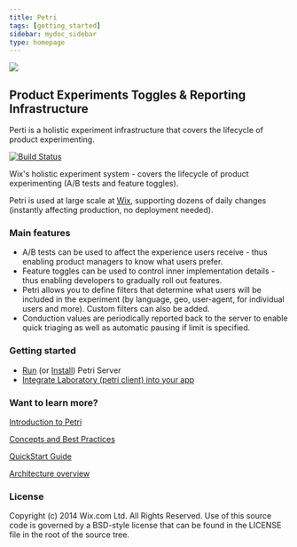 ```yaml
---
title: Petri
tags: [getting_started]
sidebar: mydoc_sidebar
type: homepage
---
```


![](https://raw.githubusercontent.com/wix/petri/gh-pages/images/scientist_small.png)

##  Product Experiments Toggles & Reporting Infrastructure

Perti is a holistic experiment infrastructure that covers the lifecycle of product experimenting.

[![Build Status](https://travis-ci.org/wix/petri.svg?branch=master)](https://travis-ci.org/wix/petri)

Wix's holistic experiment system - covers the lifecycle of product experimenting (A/B tests and feature toggles).

Petri is used at large scale at [Wix](http://www.wix.com), supporting dozens of daily changes (instantly affecting production, no deployment needed).  

### Main features
* A/B tests can be used to affect the experience users receive - thus enabling product managers to know what users prefer.
* Feature toggles can be used to control inner implementation details - thus enabling developers to gradually roll out features.  
* Petri allows you to define filters that determine what users will be included in the experiment (by language, geo, user-agent, for individual users and more). Custom filters can also be added.
* Conduction values are periodically reported back to the server to enable quick triaging as well as automatic pausing if limit is specified.

### Getting started
* [Run](https://github.com/wix/petri/wiki/Running-Petri-Server) (or [Install](https://github.com/wix/petri/wiki/Installing-Petri-Server)) Petri Server
* [Integrate Laboratory (petri client) into your app](https://github.com/wix/petri/wiki/Integrating-Petri-into-your-app)


### Want to learn more? 

[Introduction to Petri](https://github.com/wix/petri/wiki/PETRI)

[Concepts and Best Practices](https://github.com/wix/petri/wiki/Concepts-&-Best-Practices)

[QuickStart Guide](https://github.com/wix/petri/wiki/Quickstart-Guide)

[Architecture overview](https://github.com/wix/petri/wiki/PETRI-System-Components)






### License

Copyright (c) 2014 Wix.com Ltd. All Rights Reserved. Use of this source code is governed by a BSD-style license that can be found in the LICENSE file in the root of the source tree.